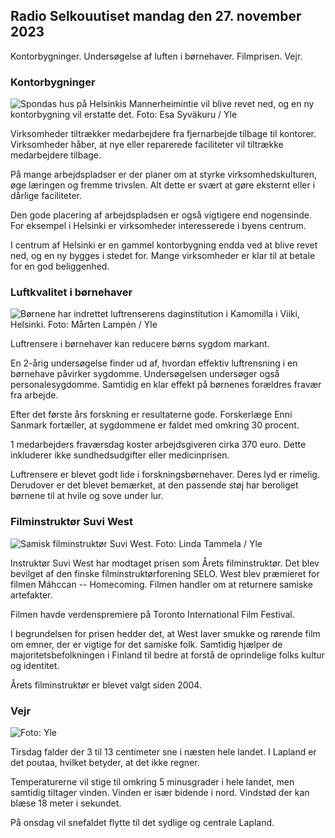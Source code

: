 Radio Selkouutiset mandag den 27. november 2023
--------------------------------------------

Kontorbygninger. Undersøgelse af luften i børnehaver. Filmprisen. Vejr.

### Kontorbygninger

![Spondas hus på Helsinkis Mannerheimintie vil blive revet ned, og en ny kontorbygning vil erstatte det. Foto: Esa Syväkuru / Yle](https://images.cdn.yle.fi/image/upload/c_crop,h_3270,w_5814,x_0,y_404/ar_1.7777777777777777,c_fill,g_faces,h_670,./rp_620,.0q_auto:eco/f_auto/fl_lossy/v1700118894/39-12013716555c1029fb19)

Virksomheder tiltrækker medarbejdere fra fjernarbejde tilbage til kontorer. Virksomheder håber, at nye eller reparerede faciliteter vil tiltrække medarbejdere tilbage.

På mange arbejdspladser er der planer om at styrke virksomhedskulturen, øge læringen og fremme trivslen. Alt dette er svært at gøre eksternt eller i dårlige faciliteter.

Den gode placering af arbejdspladsen er også vigtigere end nogensinde. For eksempel i Helsinki er virksomheder interesserede i byens centrum.

I centrum af Helsinki er en gammel kontorbygning endda ved at blive revet ned, og en ny bygges i stedet for. Mange virksomheder er klar til at betale for en god beliggenhed.

### Luftkvalitet i børnehaver

![Børnene har indrettet luftrenserens daginstitution i Kamomilla i Viiki, Helsinki. Foto: Mårten Lampén / Yle](https://images.cdn.yle.fi/image/upload/c_crop,h_2250,w_4000,x_0,y_334/ar_1.7777777777777777,c_fill,g_faces,h_6270,0dprpr.q_auto:eco/f_auto/fl_lossy/v1695638511/39-117653165115d5600150)

Luftrensere i børnehaver kan reducere børns sygdom markant.

En 2-årig undersøgelse finder ud af, hvordan effektiv luftrensning i en børnehave påvirker sygdomme. Undersøgelsen undersøger også personalesygdomme. Samtidig en klar effekt på børnenes forældres fravær fra arbejde.

Efter det første års forskning er resultaterne gode. Forskerlæge Enni Sanmark fortæller, at sygdommene er faldet med omkring 30 procent.

1 medarbejders fraværsdag koster arbejdsgiveren cirka 370 euro. Dette inkluderer ikke sundhedsudgifter eller medicinprisen.

Luftrensere er blevet godt lide i forskningsbørnehaver. Deres lyd er rimelig. Derudover er det blevet bemærket, at den passende støj har beroliget børnene til at hvile og sove under lur.

### Filminstruktør Suvi West

![Samisk filminstruktør Suvi West. Foto: Linda Tammela / Yle](https://images.cdn.yle.fi/image/upload/c_crop,h_2268,w_4032,x_0,y_120/ar_1.7777777777777777,c_fill,g_faces,h_6201,0_pr.q_auto:eco/f_auto/fl_lossy/v1613476645/39-774637602bb23ea1c4a)

Instruktør Suvi West har modtaget prisen som Årets filminstruktør. Det blev bevilget af den finske filminstruktørforening SELO. West blev præmieret for filmen Máhccan -- Homecoming. Filmen handler om at returnere samiske artefakter.

Filmen havde verdenspremiere på Toronto International Film Festival.

I begrundelsen for prisen hedder det, at West laver smukke og rørende film om emner, der er vigtige for det samiske folk. Samtidig hjælper de majoritetsbefolkningen i Finland til bedre at forstå de oprindelige folks kultur og identitet.

Årets filminstruktør er blevet valgt siden 2004.

### Vejr

![ Foto: Yle](https://images.cdn.yle.fi/image/upload/c_crop,h_1080,w_1919,x_0,y_0/ar_1.7777777777777777,c_fill,g_faces,h_675,w_pr_1200.:eco/f_auto/fl_lossy/v1701100995/39-12073206564bd79da68c)

Tirsdag falder der 3 til 13 centimeter sne i næsten hele landet. I Lapland er det poutaa, hvilket betyder, at det ikke regner.

Temperaturerne vil stige til omkring 5 minusgrader i hele landet, men samtidig tiltager vinden. Vinden er især bidende i nord. Vindstød der kan blæse 18 meter i sekundet.

På onsdag vil snefaldet flytte til det sydlige og centrale Lapland.